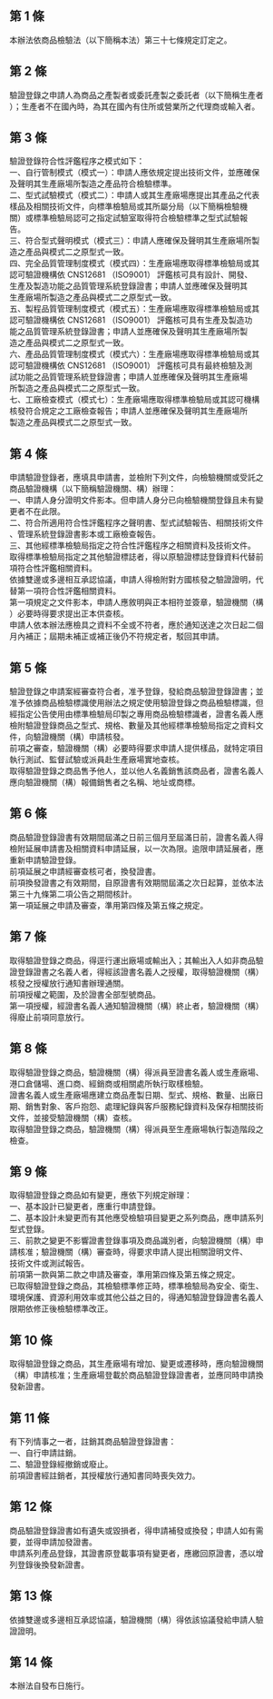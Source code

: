第 1 條
-------
本辦法依商品檢驗法（以下簡稱本法）第三十七條規定訂定之。

第 2 條
-------
驗證登錄之申請人為商品之產製者或委託產製之委託者（以下簡稱生產者  
）；生產者不在國內時，為其在國內有住所或營業所之代理商或輸入者。

第 3 條
-------
驗證登錄符合性評鑑程序之模式如下：  
一、自行管制模式（模式一）：申請人應依規定提出技術文件，並應確保  
    及聲明其生產廠場所製造之產品符合檢驗標準。  
二、型式試驗模式（模式二）：申請人或其生產廠場應提出其產品之代表  
    樣品及相關技術文件，向標準檢驗局或其所屬分局（以下簡稱檢驗機  
    關）或標準檢驗局認可之指定試驗室取得符合檢驗標準之型式試驗報  
    告。  
三、符合型式聲明模式（模式三）：申請人應確保及聲明其生產廠場所製  
    造之產品與模式二之原型式一致。  
四、完全品質管理制度模式（模式四）：生產廠場應取得標準檢驗局或其  
    認可驗證機構依 CNS12681 （ISO9001） 評鑑核可具有設計、開發、  
    生產及製造功能之品質管理系統登錄證書；申請人並應確保及聲明其  
    生產廠場所製造之產品與模式二之原型式一致。  
五、製程品質管理制度模式（模式五）：生產廠場應取得標準檢驗局或其  
    認可驗證機構依 CNS12681 （ISO9001） 評鑑核可具有生產及製造功  
    能之品質管理系統登錄證書；申請人並應確保及聲明其生產廠場所製  
    造之產品與模式二之原型式一致。  
六、產品品質管理制度模式（模式六）：生產廠場應取得標準檢驗局或其  
    認可驗證機構依 CNS12681 （ISO9001） 評鑑核可具有最終檢驗及測  
    試功能之品質管理系統登錄證書；申請人並應確保及聲明其生產廠場  
    所製造之產品與模式二之原型式一致。  
七、工廠檢查模式（模式七）：生產廠場應取得標準檢驗局或其認可機構  
    核發符合規定之工廠檢查報告；申請人並應確保及聲明其生產廠場所  
    製造之產品與模式二之原型式一致。

第 4 條
-------
申請驗證登錄者，應填具申請書，並檢附下列文件，向檢驗機關或受託之  
商品驗證機構（以下簡稱驗證機關、構）辦理：  
一、申請人身分證明文件影本。但申請人身分已向檢驗機關登錄且未有變  
    更者不在此限。  
二、符合所適用符合性評鑑程序之聲明書、型式試驗報告、相關技術文件  
    、管理系統登錄證書影本或工廠檢查報告。  
三、其他經標準檢驗局指定之符合性評鑑程序之相關資料及技術文件。  
取得標準檢驗局指定之其他驗證標誌者，得以原驗證標誌登錄資料代替前  
項符合性評鑑相關資料。  
依據雙邊或多邊相互承認協議，申請人得檢附對方國核發之驗證證明，代  
替第一項符合性評鑑相關資料。  
第一項規定之文件影本，申請人應敘明與正本相符並簽章，驗證機關（構  
）必要時得要求提出正本供查核。  
申請人依本辦法應檢具之資料不全或不符者，應於通知送達之次日起二個  
月內補正；屆期未補正或補正後仍不符規定者，駁回其申請。

第 5 條
-------
驗證登錄之申請案經審查符合者，准予登錄，發給商品驗證登錄證書；並  
准予依據商品檢驗標識使用辦法之規定使用驗證登錄之商品檢驗標識，但  
經指定公告使用由標準檢驗局印製之專用商品檢驗標識者，證書名義人應  
檢附驗證登錄商品之型式、規格、數量及其他經標準檢驗局指定之資料文  
件，向驗證機關（構）申請核發。  
前項之審查，驗證機關（構）必要時得要求申請人提供樣品，就特定項目  
執行測試、監督試驗或派員赴生產廠場實地查核。  
取得驗證登錄之商品售予他人，並以他人名義銷售該商品者，證書名義人  
應向驗證機關（構）報備銷售者之名稱、地址或商標。

第 6 條
-------
商品驗證登錄證書有效期間屆滿之日前三個月至屆滿日前，證書名義人得  
檢附延展申請書及相關資料申請延展，以一次為限。逾限申請延展者，應  
重新申請驗證登錄。  
前項延展之申請經審查核可者，換發證書。  
前項換發證書之有效期間，自原證書有效期間屆滿之次日起算，並依本法  
第三十九條第二項公告之期間核計。  
第一項延展之申請及審查，準用第四條及第五條之規定。

第 7 條
-------
取得驗證登錄之商品，得逕行運出廠場或輸出入；其輸出入人如非商品驗  
證登錄證書之名義人者，得經該證書名義人之授權，取得驗證機關（構）  
核發之授權放行通知書辦理通關。  
前項授權之範圍，及於證書全部型號商品。  
第一項授權，經證書名義人通知驗證機關（構）終止者，驗證機關（構）  
得廢止前項同意放行。

第 8 條
-------
取得驗證登錄之商品，驗證機關（構）得派員至證書名義人或生產廠場、  
港口倉儲場、進口商、經銷商或相關處所執行取樣檢驗。  
證書名義人或生產廠場應建立商品產製日期、型式、規格、數量、出廠日  
期、銷售對象、客戶抱怨、處理紀錄與客戶服務紀錄資料及保存相關技術  
文件，並接受驗證機關（構）查核。  
取得驗證登錄之商品，驗證機關（構）得派員至生產廠場執行製造階段之  
檢查。

第 9 條
-------
取得驗證登錄之商品如有變更，應依下列規定辦理：  
一、基本設計已變更者，應重行申請登錄。  
二、基本設計未變更而有其他應受檢驗項目變更之系列商品，應申請系列  
    型式登錄。  
三、前款之變更不影響證書登錄事項及商品識別者，向驗證機關（構）申  
    請核准；驗證機關（構）審查時，得要求申請人提出相關證明文件、  
    技術文件或測試報告。  
前項第一款與第二款之申請及審查，準用第四條及第五條之規定。  
已取得驗證登錄之商品，其檢驗標準修正時，標準檢驗局為安全、衛生、  
環境保護、資源利用效率或其他公益之目的，得通知驗證登錄證書名義人  
限期依修正後檢驗標準改正。

第 10 條
--------
取得驗證登錄之商品，其生產廠場有增加、變更或遷移時，應向驗證機關  
（構）申請核准；生產廠場登載於商品驗證登錄證書者，並應同時申請換  
發新證書。

第 11 條
--------
有下列情事之一者，註銷其商品驗證登錄證書：  
一、自行申請註銷。  
二、驗證登錄經撤銷或廢止。  
前項證書經註銷者，其授權放行通知書同時喪失效力。

第 12 條
--------
商品驗證登錄證書如有遺失或毀損者，得申請補發或換發；申請人如有需  
要，並得申請加發證書。  
申請系列產品登錄，其證書原登載事項有變更者，應繳回原證書，憑以增  
列登錄後換發新證書。

第 13 條
--------
依據雙邊或多邊相互承認協議，驗證機關（構）得依該協議發給申請人驗  
證證明。

第 14 條
--------
本辦法自發布日施行。

